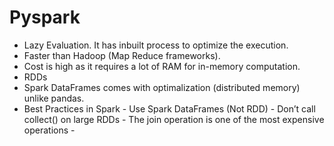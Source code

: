 # Pyspark

- Lazy Evaluation. It has inbuilt process to optimize the execution. 
- Faster than Hadoop (Map Reduce frameworks). 
- Cost is high as it requires a lot of RAM for in-memory computation.
- RDDs
- Spark DataFrames comes with optimalization (distributed memory) unlike pandas.
- Best Practices in Spark
      - Use Spark DataFrames (Not RDD)
      - Don’t call collect() on large RDDs
      - The join operation is one of the most expensive operations
      - 
